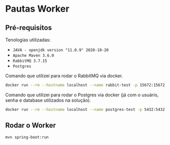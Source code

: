 # Pautas Worker

## Pré-requisitos

Tenologias utilizadas:
- `JAVA - openjdk version "11.0.9" 2020-10-20`
- `Apache Maven 3.6.0`
- `RabbitMQ 3.7.15`
- `Postgres`

Comando que utilizei para rodar o RabbitMQ via docker.

```bash
docker run --rm --hostname localhost --name rabbit-test -p 15672:15672 -p 5672:5672 rabbitmq:3.7.15-management
```

Comando que utilizei para rodar o Postgres via docker (já com o usuário, senha e database utilizados na solução).

```bash
docker run --rm --hostname localhost --name postgres-test -p 5432:5432 -e POSTGRES_USER='root' -e POSTGRES_PASSWORD='123456' -e POSTGRES_DB='pautas' postgres
```

## Rodar o Worker

```bash
mvn spring-boot:run
```
